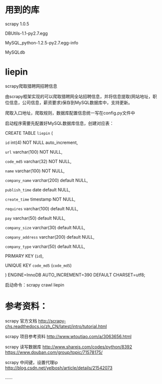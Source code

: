 # 用到的库
scrapy 1.0.5

DBUtils-1.1-py2.7.egg

MySQL_python-1.2.5-py2.7.egg-info

MySQLdb

# liepin
scrapy爬取猎聘网招聘信息

由scrapy框架实现的可以爬取猎聘网全站招聘信息，并将信息提取(网站地址，职位信息，公司信息，薪资要求)保存到MySQL数据库中，支持更新。

爬取入口地址，爬取规则，数据库配置信息统一写在config.py文件中

启动程序需要先配置好MySQL数据库信息，创建对应表：

CREATE TABLE `liepin` (

   `id` int(4) NOT NULL auto_increment,
   
   `url` varchar(100) NOT NULL,
   
   `code_md5` varchar(32) NOT NULL,
   
   `name` varchar(100) NOT NULL,
   
   `company_name` varchar(200) default NULL,
   
   `publish_time` date default NULL,
   
   `create_time` timestamp NOT NULL,
   
   `requires` varchar(100) default NULL,
   
   `pay` varchar(50) default NULL,
   
   `company_size` varchar(30) default NULL,
   
   `company_address` varchar(200) default NULL,
   
   `company_type` varchar(50) default NULL,
   
   PRIMARY KEY  (`id`),
   
   UNIQUE KEY `code_md5` (`code_md5`)
   
) ENGINE=InnoDB AUTO_INCREMENT=390 DEFAULT CHARSET=utf8;

启动命令：scrapy crawl liepin

# 参考资料：

scrapy 官方文档
http://scrapy-chs.readthedocs.io/zh_CN/latest/intro/tutorial.html

scrapy 项目参考资料
http://www.wtoutiao.com/a/3063656.html

scrapy 读写数据库
http://www.sharejs.com/codes/python/8392
https://www.douban.com/group/topic/71578175/

scrapy 中间键，设置代理ip
http://blog.csdn.net/yelbosh/article/details/21542073

......
